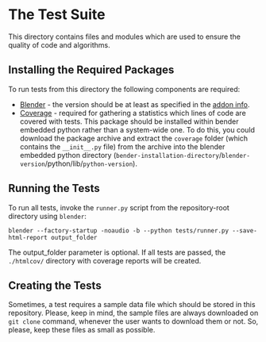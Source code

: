 # The Test Suite
This directory contains files and modules which are used to ensure the quality of code and algorithms.

## Installing the Required Packages
To run tests from this directory the following components are required:
- [Blender](http://www.blender.org/) - the version should be at least as specified in the [addon info](../io_scene_xray/__init__.py).
- [Coverage](https://pypi.python.org/pypi/coverage) - required for gathering a statistics which lines of code are covered with tests.
This package should be installed within bender embedded python rather than a system-wide one.
To do this, you could download the package archive and extract the `coverage` folder (which contains the `__init__.py` file) from the archive into the blender embedded python directory (`bender-installation-directory`/`blender-version`/python/lib/`python-version`).

## Running the Tests
To run all tests, invoke the `runner.py` script from the repository-root directory using `blender`:

```shell
blender --factory-startup -noaudio -b --python tests/runner.py --save-html-report output_folder
```
The output_folder parameter is optional. If all tests are passed, the `./htmlcov/` directory with coverage reports will be created.

## Creating the Tests
Sometimes, a test requires a sample data file which should be stored in this repository.
Please, keep in mind, the sample files are always downloaded on `git clone` command, whenever the user wants to download them or not.
So, please, keep these files as small as possible.
